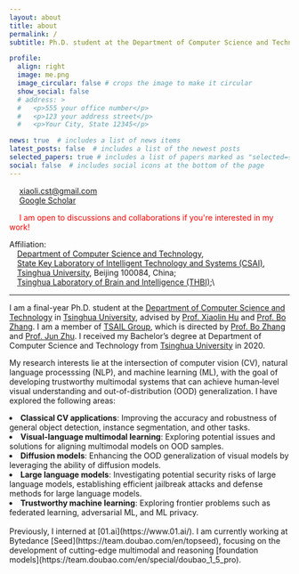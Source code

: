 ```yaml
---
layout: about
title: about
permalink: /
subtitle: Ph.D. student at the Department of Computer Science and Technology, Tsinghua University.

profile:
  align: right
  image: me.png
  image_circular: false # crops the image to make it circular
  show_social: false
  # address: >
  #   <p>555 your office number</p>
  #   <p>123 your address street</p>
  #   <p>Your City, State 12345</p>

news: true  # includes a list of news items
latest_posts: false  # includes a list of the newest posts
selected_papers: true # includes a list of papers marked as "selected={true}"
social: false  # includes social icons at the bottom of the page
---
```


&emsp; <a href="mailto:{{ site.email | encode_email }}" title="email"><i class="fas fa-envelope"></i></a> xiaoli.cst@gmail.com \
&emsp; <a href="https://scholar.google.com/citations?user=Is24dqwAAAAJ" title="Google Scholar"><i class="ai ai-google-scholar"></i></a> [Google Scholar](https://scholar.google.com/citations?user=Is24dqwAAAAJ)
&emsp; 
<!-- <a href="https://github.com/LixiaoTHU" title="GitHub"><i class="fab fa-github"></i></a> [Github](https://github.com/LixiaoTHU)  -->

&emsp; <span style="color: red;">I am open to discussions and collaborations if you're interested in my work!</span>

Affiliation:\
&emsp;[Department of Computer Science and Technology](https://www.cs.tsinghua.edu.cn/csen/),\
&emsp;[State Key Laboratory of Intelligent Technology and Systems (CSAI)](http://www.csai.tsinghua.edu.cn/),\
&emsp;[Tsinghua University](https://www.tsinghua.edu.cn/en/), Beijing 100084, China;\
&emsp;[Tsinghua Laboratory of Brain and Intelligence (THBI)](https://brain.tsinghua.edu.cn/);\
<!-- &emsp; -->
<!-- &emsp;[IDG/McGovern Institute for Brain Research at Tsinghua](http://mcgovern.life.tsinghua.edu.cn/en). -->




<hr />

I am a final-year Ph.D. student at the [Department of Computer Science and Technology](https://www.cs.tsinghua.edu.cn/csen/) in [Tsinghua University](https://www.tsinghua.edu.cn/en/), advised by [Prof. Xiaolin Hu](http://xlhu.cn/) and [Prof. Bo Zhang](https://www.cs.tsinghua.edu.cn/csen/info/1059/4006.htm). I am a member of [TSAIL Group](https://ml.cs.tsinghua.edu.cn/), which is directed by [Prof. Bo Zhang](https://www.cs.tsinghua.edu.cn/csen/info/1059/4006.htm) and [Prof. Jun Zhu](https://ml.cs.tsinghua.edu.cn/~jun/index.shtml). I received my Bachelor’s degree at Department of Computer Science and Technology from [Tsinghua University](https://www.tsinghua.edu.cn/en/) in 2020. 

My research interests lie at the intersection of computer vision (CV), natural language processsing (NLP), and machine learning (ML), with the goal of developing trustworthy multimodal systems that can achieve human‐level visual understanding and out-of-distribution (OOD) generalization. I have explored the following areas:

<li> <b>Classical CV applications</b>: Improving the accuracy and robustness of general object detection, instance segmentation, and other tasks. </li>

<li> <b>Visual-language multimodal learning</b>: Exploring potential issues and solutions for aligning multimodal models on OOD samples. </li>

<li> <b>Diffusion models</b>: Enhancing the OOD generalization of visual models by leveraging the ability of diffusion models. </li>

<li> <b>Large language models</b>: Investigating potential security risks of large language models, establishing efficient jailbreak attacks and defense methods for large language models. </li>

<li> <b>Trustworthy machine learning</b>: Exploring frontier problems such as federated learning, adversarial ML, and ML privacy. </li>
<br>
Previously, I interned at [01.ai](https://www.01.ai/). I am currently working at Bytedance [Seed](https://team.doubao.com/en/topseed), focusing on the development of cutting-edge multimodal and reasoning [foundation models](https://team.doubao.com/en/special/doubao_1_5_pro).


<!-- My current researches aim to build up reliable and trustworthy AI systems, hopefully bring Al closer to human-level intelligence. With this goal, I have explored topics including adversarial machine learning, representation learning, brain-inspired learning and scalable multimodality learning. I am also interested in the privacy of deep learning system. -->


<!-- Write your biography here. Tell the world about yourself. Link to your favorite [subreddit](http://reddit.com). You can put a picture in, too. The code is already in, just name your picture `prof_pic.jpg` and put it in the `img/` folder.

Put your address / P.O. box / other info right below your picture. You can also disable any of these elements by editing `profile` property of the YAML header of your `_pages/about.md`. Edit `_bibliography/papers.bib` and Jekyll will render your [publications page](/al-folio/publications/) automatically.

Link to your social media connections, too. This theme is set up to use [Font Awesome icons](http://fortawesome.github.io/Font-Awesome/) and [Academicons](https://jpswalsh.github.io/academicons/), like the ones below. Add your Facebook, Twitter, LinkedIn, Google Scholar, or just disable all of them. -->
